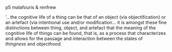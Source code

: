 p5 malafouris & renfrew

  

'...the cognitive life of a thing can be that of an object \(via
objectification\) or an artefact \(via intentional use and/or modification...
it is amongst these fine distinctions between thing, object, and artefact that
the meaning of the cognitive life of things can be found, that is, as a
process that characterizes and allows for the passage and interaction between
the states of _thingness_ and _objecthood._

